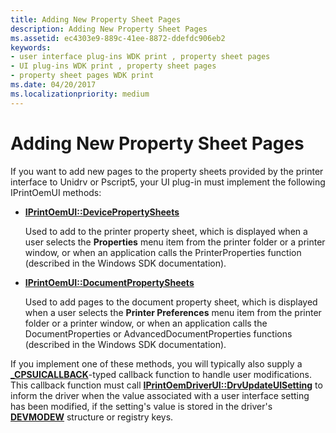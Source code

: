 ```yaml
---
title: Adding New Property Sheet Pages
description: Adding New Property Sheet Pages
ms.assetid: ec4303e9-889c-41ee-8872-ddefdc906eb2
keywords:
- user interface plug-ins WDK print , property sheet pages
- UI plug-ins WDK print , property sheet pages
- property sheet pages WDK print
ms.date: 04/20/2017
ms.localizationpriority: medium
---
```


# Adding New Property Sheet Pages





If you want to add new pages to the property sheets provided by the printer interface to Unidrv or Pscript5, your UI plug-in must implement the following IPrintOemUI methods:

-   [**IPrintOemUI::DevicePropertySheets**](https://docs.microsoft.com/windows-hardware/drivers/ddi/prcomoem/nf-prcomoem-iprintoemui-devicepropertysheets)

    Used to add to the printer property sheet, which is displayed when a user selects the **Properties** menu item from the printer folder or a printer window, or when an application calls the PrinterProperties function (described in the Windows SDK documentation).

-   [**IPrintOemUI::DocumentPropertySheets**](https://docs.microsoft.com/windows-hardware/drivers/ddi/prcomoem/nf-prcomoem-iprintoemui-documentpropertysheets)

    Used to add pages to the document property sheet, which is displayed when a user selects the **Printer Preferences** menu item from the printer folder or a printer window, or when an application calls the DocumentProperties or AdvancedDocumentProperties functions (described in the Windows SDK documentation).

If you implement one of these methods, you will typically also supply a [**\_CPSUICALLBACK**](https://docs.microsoft.com/windows-hardware/drivers/ddi/compstui/nc-compstui-_cpsuicallback)-typed callback function to handle user modifications. This callback function must call [**IPrintOemDriverUI::DrvUpdateUISetting**](https://docs.microsoft.com/windows-hardware/drivers/ddi/prcomoem/nf-prcomoem-iprintoemdriverui-drvupdateuisetting) to inform the driver when the value associated with a user interface setting has been modified, if the setting's value is stored in the driver's [**DEVMODEW**](https://docs.microsoft.com/windows/desktop/api/wingdi/ns-wingdi-_devicemodew) structure or registry keys.

 

 




